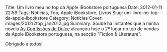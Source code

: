 Title: Um livro meu no top da Apple iBookstore portuguesa
Date: 2012-01-11 22:59
Tags: Notícias, Top, Apple iBookstore, Livros
Slug: um-livro-no-top-da-apple-ibookstore
Category: Notícias
Cover: images/2012/2top_jan2012.jpg
Summary: Soube há instantes que a minha novela [As Confissões de Dulce]({filename}/paginas/livros/as_confissoes_de_dulce.md) alcançou hoje o 2º lugar no top de vendas da Apple iBookstore portuguesa, na secção "Fiction & Literature".

Obrigado a todos!
